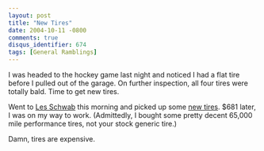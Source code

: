 ```yaml
---
layout: post
title: "New Tires"
date: 2004-10-11 -0800
comments: true
disqus_identifier: 674
tags: [General Ramblings]
---
```

I was headed to the hockey game last night and noticed I had a flat tire
before I pulled out of the garage. On further inspection, all four tires
were totally bald. Time to get new tires.

 Went to [Les Schwab](http://www.lesschwab.com) this morning and picked
up some [new
tires](http://www.lesschwab.com/tires/performance/tpt.html). $681
later, I was on my way to work. (Admittedly, I bought some pretty decent
65,000 mile performance tires, not your stock generic tire.)

 Damn, tires are expensive.
